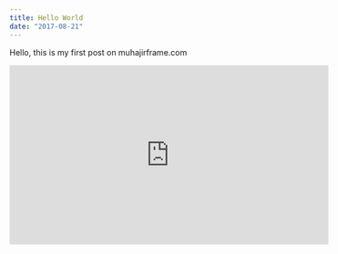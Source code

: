 ```yaml
---
title: Hello World
date: "2017-08-21"
---
```


Hello, this is my first post on muhajirframe.com

<iframe width="560" height="315" src="https://www.youtube.com/embed/4SZl1r2O_bY" frameborder="0" allowfullscreen></iframe>